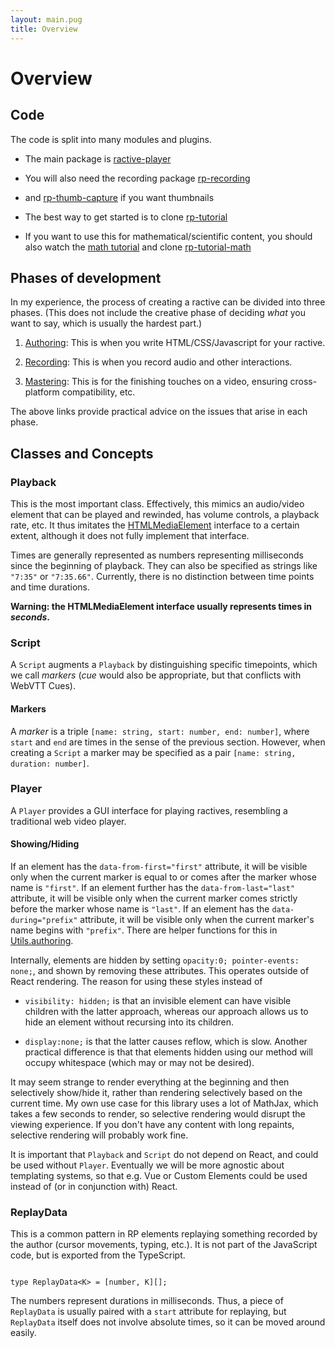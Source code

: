 ```yaml
---
layout: main.pug
title: Overview
---
```


# Overview

## Code
The code is split into many modules and plugins.

* The main package is <a href="https://www.npmjs.com/package/ractive-player">ractive-player</a>

* You will also need the recording package <a href="https://www.npmjs.com/package/rp-recording">rp-recording</a>

* and [rp-thumb-capture](https://github.com/ysulyma/rp-thumb-capture) if you want thumbnails

* The best way to get started is to clone <a href="https://github.com/ysulyma/rp-tutorial">rp-tutorial</a>

* If you want to use this for mathematical/scientific content, you should also watch the [math tutorial](/math/) and clone [rp-tutorial-math](https://github.com/ysulyma/rp-tutorial-math)

## Phases of development

<p>In my experience, the process of creating a ractive can be divided into three phases. (This does not include the creative phase of deciding <em>what</em> you want to say, which is usually the hardest part.)</p>

1. [Authoring](/guide/authoring/): This is when you write HTML/CSS/Javascript for your ractive.

1. [Recording](/guide/recording/): This is when you record audio and other interactions.

1. [Mastering](/guide/mastering): This is for the finishing touches on a video, ensuring cross-platform compatibility, etc.
</ol>

<p>The above links provide practical advice on the issues that arise in each phase.</p>

## Classes and Concepts

<h3>Playback</h3>

<p>This is the most important class. Effectively, this mimics an audio/video element that can be played and rewinded, has volume controls, a playback rate, etc. It thus imitates the <a href="https://developer.mozilla.org/en-US/docs/Web/API/HTMLMediaElement/">HTMLMediaElement</a> interface to a certain extent, although it does not fully implement that interface.</p>

<p>Times are generally represented as numbers representing milliseconds since the beginning of playback. They can also be specified as strings like <code class="language-typescript">"7:35"</code> or <code class="language-typescript">"7:35.66"</code>. Currently, there is no distinction between time points and time durations.</p>

<p><strong>Warning: the HTMLMediaElement interface usually represents times in <em>seconds</em>.</strong></p>

<h3>Script</h3>

<p>A <code class="language-typescript">Script</code> augments a <code class="language-typescript">Playback</code> by distinguishing specific timepoints, which we call <dfn>markers</dfn> (<em>cue</em> would also be appropriate, but that conflicts with WebVTT Cues).</p>

<h4>Markers</h4>

<p>A <dfn>marker</dfn> is a triple <code class="language-typescript">[name: string, start: number, end: number]</code>, where <code class="language-typescript">start</code> and <code class="language-typescript">end</code> are times in the sense of the previous section. However, when creating a <code class="language-typescript">Script</code> a marker may be specified as a pair <code class="language-typescript">[name: string, duration: number]</code>.</p>

<h3>Player</h3>

A <code>Player</code> provides a GUI interface for playing ractives, resembling a traditional web video player.

<h4>Showing/Hiding</h4>

<p>If an element has the <code class="language-html">data-from-first="first"</code> attribute, it will be visible only when the current marker is equal to or comes after the marker whose name is <code>"first"</code>. If an element further has the <code class="language-html">data-from-last="last"</code> attribute, it will be visible only when the current marker comes strictly before the marker whose name is <code>"last"</code>. If an element has the <code class="language-html">data-during="prefix"</code> attribute, it will be visible only when the current marker's name begins with <code class="language-typescript">"prefix"</code>. There are helper functions for this in <a href="/reference/Utils/#authoring">Utils.authoring</a>.</p>

<p>Internally, elements are hidden by setting <code class="language-css">opacity:0; pointer-events: none;</code>, and shown by removing these attributes. This operates outside of React rendering. The reason for using these styles instead of

* <code class="language-css">visibility: hidden;</code> is that an invisible element can have visible children with the latter approach, whereas our approach allows us to hide an element without recursing into its children.

* <code class="language-css">display:none;</code> is that the latter causes reflow, which is slow. Another practical difference is that that elements hidden using our method will occupy whitespace (which may or may not be desired).

<!-- <p class="todo">insert warning about starting</p> -->

<p>It may seem strange to render everything at the beginning and then selectively show/hide it, rather than rendering selectively based on the current time. My own use case for this library uses a lot of MathJax, which takes a few seconds to render, so selective rendering would disrupt the viewing experience. If you don't have any content with long repaints, selective rendering will probably work fine.</p>

It is important that <code class="language-typescript">Playback</code> and <code class="language-typescript">Script</code> do not depend on React, and could be used without <code class="language-typescript">Player</code>. Eventually we will be more agnostic about templating systems, so that e.g. Vue or Custom Elements could be used instead of (or in conjunction with) React.

<h3>ReplayData</h3>

This is a common pattern in RP elements replaying something recorded by the author (cursor movements, typing, etc.). It is not part of the JavaScript code, but is exported from the TypeScript.

<pre><code class="language-typescript">
type ReplayData&lt;K&gt; = [number, K][];
</code></pre>

The numbers represent durations in milliseconds. Thus, a piece of <code class="language-typescript">ReplayData</code> is usually paired with a <code class="language-typescript">start</code> attribute for replaying, but <code class="language-typescript">ReplayData</code> itself does not involve absolute times, so it can be moved around easily.
